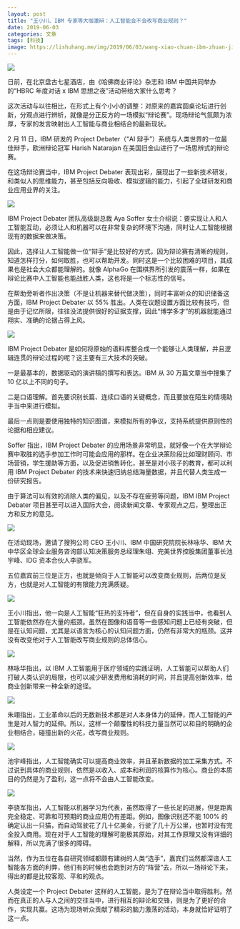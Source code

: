 ```yaml
---
layout: post
title: "王小川、IBM 专家等大咖激辩：人工智能会不会改写商业规则？"
date: 2019-06-03
categories: 文章
tags: [科技]
image: https://lishuhang.me/img/2019/06/03/wang-xiao-chuan-ibm-zhuan-jia/01.jpg
---
```


![](https://lishuhang.me/img/2019/06/03/wang-xiao-chuan-ibm-zhuan-jia/01.jpg)

日前，在北京盘古七星酒店，由《哈佛商业评论》杂志和 IBM 中国共同举办的“HBRC 年度对话 x IBM 思想之夜”活动带给大家什么思考？

这次活动与以往相比，在形式上有个小小的调整：对原来的嘉宾圆桌论坛进行创新，分观点进行辨析，就像是分正反方的一场模拟“辩论赛”。现场辩论气氛颇为浓厚，专家的发言映射出人工智能与商业相结合的最新现状。

2 月 11 日，IBM 研发的 Project Debater（“AI 辩手”）系统与人类世界的一位最佳辩手，欧洲辩论冠军 Harish Natarajan 在美国旧金山进行了一场思辨式的辩论赛。

在这场辩论赛当中，IBM Project Debater 表现出彩，展现出了一些新技术研发，和类似人的思维能力，甚至包括反向吸收、模拟逻辑的能力，引起了全球研发和商业应用业界的关注。

![](https://lishuhang.me/img/2019/06/03/wang-xiao-chuan-ibm-zhuan-jia/02.jpg)

IBM Project Debater 团队高级副总裁 Aya Soffer 女士介绍说：要实现让人和人工智能互动，必须让人和机器可以在非常复杂的环境下沟通，同时让人工智能根据现有的数据来做决策。

因此，选择让人工智能做一位“辩手”是比较好的方式，因为辩论赛有清晰的规则，知道怎样打分，如何取胜，也可以帮助开发。同时这是一个比较困难的项目，其成果也是社会大众都能理解的。就像 AlphaGo 在围棋界所引发的震荡一样，如果在辩论比赛中人工智能也能战胜人类，这也将是一个标志性的信号。

在帮助旁听者作出决策（不是让机器来替代做决策），同时丰富听众的知识储备这方面，IBM Project Debater 以 55% 胜出。人类在议题设置方面比较有技巧，但是由于记忆所限，往往没法提供很好的证据支撑，因此“博学多才”的机器就能通过翔实、准确的论据占得上风。

![](https://lishuhang.me/img/2019/06/03/wang-xiao-chuan-ibm-zhuan-jia/03.jpg)

IBM Project Debater 是如何将原始的语料库整合成一个能够让人类理解，并且逻辑连贯的辩论过程的呢？这主要有三大技术的突破。

一是最基本的，数据驱动的演讲稿的撰写和表达。IBM 从 30 万篇文章当中搜集了 10 亿以上不同的句子。

二是口语理解。首先要识别长篇、连续口语的关键概念，而且要放在陌生的情境助手当中来进行模拟。

最后一点则是要使用独特的知识图谱，来模拟所有的争议，支持系统提供原则性的论据和相应建议。

Soffer 指出，IBM Project Debater 的应用场景非常明显，就好像一个在大学辩论赛中取胜的选手参加工作时可能会应用的那样。在企业决策阶段比如理财顾问、市场营销，学生援助等方面，以及促进销售转化，甚至是对小孩子的教育，都可以利用 IBM Project Debater 的技术来快速归纳总结海量数据，并且代替人类生成一份研究报告。

由于算法可以有效的消除人类的偏见，以及不存在疲劳等问题，IBM IBM Project Debater 项目甚至可以进入国际大会，阅读新闻文章、专家观点之后，整理出正方和反方的意见。

![](https://lishuhang.me/img/2019/06/03/wang-xiao-chuan-ibm-zhuan-jia/04.jpg)

在活动现场，邀请了搜狗公司 CEO 王小川、IBM 中国研究院院长林咏华、IBM 大中华区全球企业服务咨询部认知决策服务总经理朱翊、完美世界控股集团董事长池宇峰、IDG 资本合伙人李骁军。

五位嘉宾前三位是正方，也就是倾向于人工智能可以改变商业规则，后两位是反方，也就是对人工智能的有限能力充满质疑。

![](https://lishuhang.me/img/2019/06/03/wang-xiao-chuan-ibm-zhuan-jia/05.jpg)

王小川指出，他一向是人工智能“狂热的支持者”，但在自身的实践当中，也看到人工智能依然存在大量的瓶颈。虽然在图像和语音等一些感知问题上已经有突破，但是在认知问题，尤其是以语言为核心的认知问题方面，仍然有非常大的瓶颈。这并没有改变他对于人工智能改写商业规则的总体信心。

![](https://lishuhang.me/img/2019/06/03/wang-xiao-chuan-ibm-zhuan-jia/06.jpg)

林咏华指出，以 IBM 人工智能用于医疗领域的实践证明，人工智能可以帮助人们打破人类认识的局限，也可以减少研发费用和消耗的时间，并且提高创新效率，给商业创新带来一种全新的途径。

![](https://lishuhang.me/img/2019/06/03/wang-xiao-chuan-ibm-zhuan-jia/07.jpg)

朱翊指出，工业革命以后的无数新技术都是对人本身体力的延伸，而人工智能的产生是对人智力的延伸。所以，这样一个颠覆性的科技力量当然可以和目的明确的企业相结合，碰撞出新的火花，改写商业规则。

![](https://lishuhang.me/img/2019/06/03/wang-xiao-chuan-ibm-zhuan-jia/08.jpg)

池宇峰指出，人工智能确实可以提高商业效率，并且革新数据的加工采集方式。不过说到具体的商业规则，依然是以收入、成本和利润的核算作为核心。商业的本质目的仍然是为了盈利，这一点将不会由人工智能改变。

![](https://lishuhang.me/img/2019/06/03/wang-xiao-chuan-ibm-zhuan-jia/09.jpg)

李骁军指出，人工智能以机器学习为代表，虽然取得了一些长足的进展，但是距离完全稳定、可靠和可预期的商业应用仍有差距。例如，图像识别还不能 100% 的确定认出一只猫，而自动驾驶花了几十亿美金，行驶了几十万公里，也暂时没有完全投入商用。现在对于人工智能的理解可能极其原始，对其工作原理又没有详细的解释，所以充满了很多的障碍。

当然，作为五位在各自研究领域都颇有建树的人类“选手”，嘉宾们当然都深谙人工智能各方面的利弊，他们有的时候也会跑到对方的“阵营”去，所以一场辩论下来，得出的都是比较客观、平和的观点。

人类设定一个 Project Debater 这样的人工智能，是为了在辩论当中取得胜利。然而在真正的人与人之间的交往当中，进行相互的辩论和交锋，则是为了更好的合作，实现共赢。这场为现场听众贡献了精彩的脑力激荡的活动，本身就恰好证明了这一点。